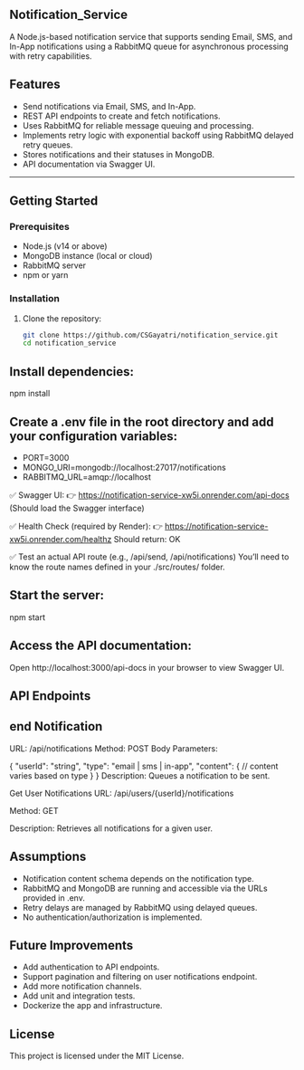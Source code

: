 ## Notification_Service
A Node.js-based notification service that supports sending Email, SMS, and In-App notifications using a RabbitMQ queue for asynchronous processing with retry capabilities.

## Features

- Send notifications via Email, SMS, and In-App.
- REST API endpoints to create and fetch notifications.
- Uses RabbitMQ for reliable message queuing and processing.
- Implements retry logic with exponential backoff using RabbitMQ delayed retry queues.
- Stores notifications and their statuses in MongoDB.
- API documentation via Swagger UI.

---

## Getting Started

### Prerequisites

- Node.js (v14 or above)
- MongoDB instance (local or cloud)
- RabbitMQ server
- npm or yarn

### Installation

1. Clone the repository:

   ```bash
   git clone https://github.com/CSGayatri/notification_service.git
   cd notification_service
## Install dependencies:
npm install
## Create a .env file in the root directory and add your configuration variables:
- PORT=3000
- MONGO_URI=mongodb://localhost:27017/notifications
- RABBITMQ_URL=amqp://localhost

 ✅ Swagger UI:
👉 https://notification-service-xw5i.onrender.com/api-docs
(Should load the Swagger interface)

✅ Health Check (required by Render):
👉 https://notification-service-xw5i.onrender.com/healthz
Should return: OK

✅ Test an actual API route (e.g., /api/send, /api/notifications)
You’ll need to know the route names defined in your ./src/routes/ folder.

## Start the server:
npm start

## Access the API documentation:
Open http://localhost:3000/api-docs in your browser to view Swagger UI.

## API Endpoints
## end Notification
URL: /api/notifications
Method: POST
Body Parameters:

{
  "userId": "string",
  "type": "email | sms | in-app",
  "content": {
    // content varies based on type
  }
}
Description: Queues a notification to be sent.

Get User Notifications
URL: /api/users/{userId}/notifications

Method: GET

Description: Retrieves all notifications for a given user.

## Assumptions
- Notification content schema depends on the notification type.
- RabbitMQ and MongoDB are running and accessible via the URLs provided in .env.
- Retry delays are managed by RabbitMQ using delayed queues.
- No authentication/authorization is implemented.

## Future Improvements
- Add authentication to API endpoints.
- Support pagination and filtering on user notifications endpoint.
- Add more notification channels.
- Add unit and integration tests.
- Dockerize the app and infrastructure.

## License
This project is licensed under the MIT License.

